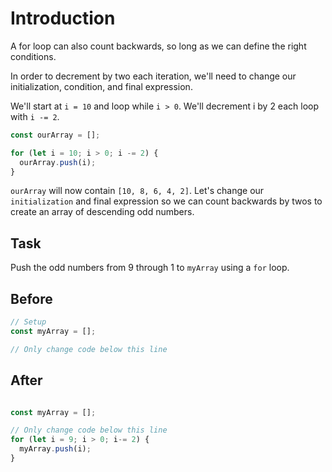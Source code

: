 # Introduction

A for loop can also count backwards, so long as we can define the right conditions.

In order to decrement by two each iteration, we'll need to change our initialization, condition, and final expression.

We'll start at `i = 10` and loop while `i > 0`. We'll decrement i by 2 each loop with `i -= 2`.

```javascript
const ourArray = [];

for (let i = 10; i > 0; i -= 2) {
  ourArray.push(i);
}
```

`ourArray` will now contain `[10, 8, 6, 4, 2]`. Let's change our `initialization` and final expression so we can count backwards by twos to create an array of descending odd numbers.

## Task 
Push the odd numbers from 9 through 1 to `myArray` using a `for` loop.

## Before

```javascript
// Setup
const myArray = [];

// Only change code below this line

```

## After

```javascript

const myArray = [];

// Only change code below this line
for (let i = 9; i > 0; i-= 2) {
  myArray.push(i);
}

```
